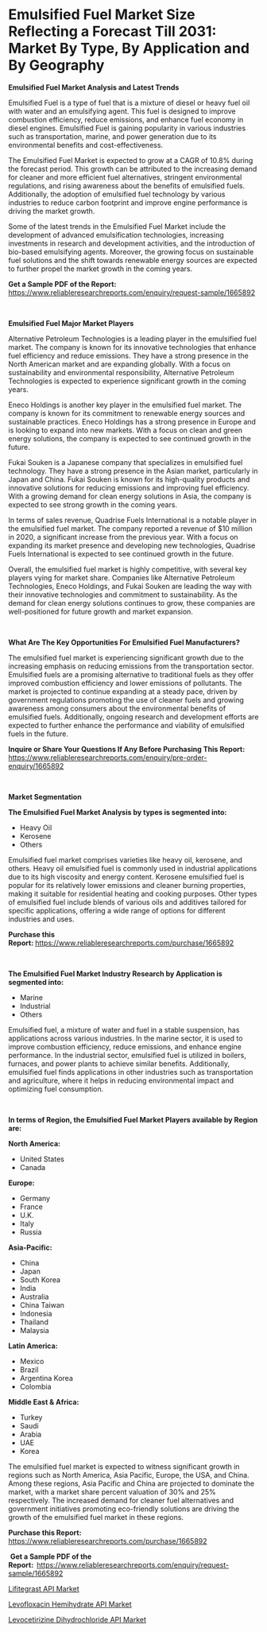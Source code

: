 <p><h1>Emulsified Fuel Market Size Reflecting a Forecast Till 2031: Market By Type, By Application and By Geography</h1></p><p><strong>Emulsified Fuel Market Analysis and Latest Trends</strong></p>
<p><p>Emulsified Fuel is a type of fuel that is a mixture of diesel or heavy fuel oil with water and an emulsifying agent. This fuel is designed to improve combustion efficiency, reduce emissions, and enhance fuel economy in diesel engines. Emulsified Fuel is gaining popularity in various industries such as transportation, marine, and power generation due to its environmental benefits and cost-effectiveness.</p><p>The Emulsified Fuel Market is expected to grow at a CAGR of 10.8% during the forecast period. This growth can be attributed to the increasing demand for cleaner and more efficient fuel alternatives, stringent environmental regulations, and rising awareness about the benefits of emulsified fuels. Additionally, the adoption of emulsified fuel technology by various industries to reduce carbon footprint and improve engine performance is driving the market growth.</p><p>Some of the latest trends in the Emulsified Fuel Market include the development of advanced emulsification technologies, increasing investments in research and development activities, and the introduction of bio-based emulsifying agents. Moreover, the growing focus on sustainable fuel solutions and the shift towards renewable energy sources are expected to further propel the market growth in the coming years.</p></p>
<p><strong>Get a Sample PDF of the Report:&nbsp;</strong> <a href="https://www.reliableresearchreports.com/enquiry/request-sample/1665892">https://www.reliableresearchreports.com/enquiry/request-sample/1665892</a></p>
<p>&nbsp;</p>
<p><strong>Emulsified Fuel Major Market Players</strong></p>
<p><p>Alternative Petroleum Technologies is a leading player in the emulsified fuel market. The company is known for its innovative technologies that enhance fuel efficiency and reduce emissions. They have a strong presence in the North American market and are expanding globally. With a focus on sustainability and environmental responsibility, Alternative Petroleum Technologies is expected to experience significant growth in the coming years.</p><p>Eneco Holdings is another key player in the emulsified fuel market. The company is known for its commitment to renewable energy sources and sustainable practices. Eneco Holdings has a strong presence in Europe and is looking to expand into new markets. With a focus on clean and green energy solutions, the company is expected to see continued growth in the future.</p><p>Fukai Souken is a Japanese company that specializes in emulsified fuel technology. They have a strong presence in the Asian market, particularly in Japan and China. Fukai Souken is known for its high-quality products and innovative solutions for reducing emissions and improving fuel efficiency. With a growing demand for clean energy solutions in Asia, the company is expected to see strong growth in the coming years.</p><p>In terms of sales revenue, Quadrise Fuels International is a notable player in the emulsified fuel market. The company reported a revenue of $10 million in 2020, a significant increase from the previous year. With a focus on expanding its market presence and developing new technologies, Quadrise Fuels International is expected to see continued growth in the future.</p><p>Overall, the emulsified fuel market is highly competitive, with several key players vying for market share. Companies like Alternative Petroleum Technologies, Eneco Holdings, and Fukai Souken are leading the way with their innovative technologies and commitment to sustainability. As the demand for clean energy solutions continues to grow, these companies are well-positioned for future growth and market expansion.</p></p>
<p>&nbsp;</p>
<p><strong>What Are The Key Opportunities For Emulsified Fuel Manufacturers?</strong></p>
<p><p>The emulsified fuel market is experiencing significant growth due to the increasing emphasis on reducing emissions from the transportation sector. Emulsified fuels are a promising alternative to traditional fuels as they offer improved combustion efficiency and lower emissions of pollutants. The market is projected to continue expanding at a steady pace, driven by government regulations promoting the use of cleaner fuels and growing awareness among consumers about the environmental benefits of emulsified fuels. Additionally, ongoing research and development efforts are expected to further enhance the performance and viability of emulsified fuels in the future.</p></p>
<p><strong>Inquire or Share Your Questions If Any Before Purchasing This Report:</strong> <a href="https://www.reliableresearchreports.com/enquiry/pre-order-enquiry/1665892">https://www.reliableresearchreports.com/enquiry/pre-order-enquiry/1665892</a></p>
<p>&nbsp;</p>
<p><strong>Market Segmentation</strong></p>
<p><strong>The Emulsified Fuel Market Analysis by types is segmented into:</strong></p>
<p><ul><li>Heavy Oil</li><li>Kerosene</li><li>Others</li></ul></p>
<p><p>Emulsified fuel market comprises varieties like heavy oil, kerosene, and others. Heavy oil emulsified fuel is commonly used in industrial applications due to its high viscosity and energy content. Kerosene emulsified fuel is popular for its relatively lower emissions and cleaner burning properties, making it suitable for residential heating and cooking purposes. Other types of emulsified fuel include blends of various oils and additives tailored for specific applications, offering a wide range of options for different industries and uses.</p></p>
<p><strong>Purchase this Report:&nbsp;</strong><a href="https://www.reliableresearchreports.com/purchase/1665892">https://www.reliableresearchreports.com/purchase/1665892</a></p>
<p>&nbsp;</p>
<p><strong>The Emulsified Fuel Market Industry Research by Application is segmented into:</strong></p>
<p><ul><li>Marine</li><li>Industrial</li><li>Others</li></ul></p>
<p><p>Emulsified fuel, a mixture of water and fuel in a stable suspension, has applications across various industries. In the marine sector, it is used to improve combustion efficiency, reduce emissions, and enhance engine performance. In the industrial sector, emulsified fuel is utilized in boilers, furnaces, and power plants to achieve similar benefits. Additionally, emulsified fuel finds applications in other industries such as transportation and agriculture, where it helps in reducing environmental impact and optimizing fuel consumption.</p></p>
<p>&nbsp;</p>
<p><strong>In terms of Region, the Emulsified Fuel Market Players available by Region are:</strong></p>
<p>
    <p> <strong> North America: </strong>
        <ul>
            <li>United States</li>
            <li>Canada</li>
        </ul>
        </p> 
    <p> <strong> Europe: </strong>
        <ul>
            <li>Germany</li>
            <li>France</li>
            <li>U.K.</li>
            <li>Italy</li>
            <li>Russia</li>
        </ul>
        </p> 
    <p> <strong> Asia-Pacific: </strong>
        <ul>
            <li>China</li>
            <li>Japan</li>
            <li>South Korea</li>
            <li>India</li>
            <li>Australia</li>
            <li>China Taiwan</li>
            <li>Indonesia</li>
            <li>Thailand</li>
            <li>Malaysia</li>
        </ul>
        </p> 
    <p> <strong> Latin America: </strong>
        <ul>
            <li>Mexico</li>
            <li>Brazil</li>
            <li>Argentina Korea</li>
            <li>Colombia</li>
        </ul>
        </p> 
    <p> <strong> Middle East & Africa: </strong>
        <ul>
            <li>Turkey</li>
            <li>Saudi</li>
            <li>Arabia</li>
            <li>UAE</li>
            <li>Korea</li>
        </ul>
    </p>
    </p>
<p><p>The emulsified fuel market is expected to witness significant growth in regions such as North America, Asia Pacific, Europe, the USA, and China. Among these regions, Asia Pacific and China are projected to dominate the market, with a market share percent valuation of 30% and 25% respectively. The increased demand for cleaner fuel alternatives and government initiatives promoting eco-friendly solutions are driving the growth of the emulsified fuel market in these regions.</p></p>
<p><strong>Purchase this Report: </strong><a href="https://www.reliableresearchreports.com/purchase/1665892">https://www.reliableresearchreports.com/purchase/1665892</a></p>
<p>&nbsp;<strong>Get a Sample PDF of the Report:&nbsp;&nbsp;</strong><a href="https://www.reliableresearchreports.com/enquiry/request-sample/1665892">https://www.reliableresearchreports.com/enquiry/request-sample/1665892</a></p>
<p><strong></strong></p>
<p><p><a href="https://view.publitas.com/reportprime-1/global-lifitegrast-api-market-size-and-market-trends-insights-and-projections-from-2023-to-2030/">Lifitegrast API Market</a></p><p><a href="https://view.publitas.com/reportprime-1/levofloxacin-hemihydrate-api-market-research-report-reveals-the-latest-trends-and-opportunities-of-this-market-for-period-from-2023-2030/">Levofloxacin Hemihydrate API Market</a></p><p><a href="https://view.publitas.com/reportprime-1/levocetirizine-dihydrochloride-api-market-furnish-information-about-market-size-market-share-market-dynamics-and-projections-spanning-from-2023-to-2030/">Levocetirizine Dihydrochloride API Market</a></p></p>